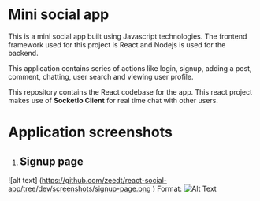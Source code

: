 # Mini social app

This is a mini social app built using Javascript technologies. The frontend framework used for this project is React and Nodejs is used for the backend. 

This application contains series of actions like login, signup, adding a post, comment, chatting, user search and viewing user profile.

This repository contains the React codebase for the app. This react project makes use of **SocketIo Client** for real time chat with other users. 

# Application screenshots

1. ## Signup page

![alt text] (https://github.com/zeedt/react-social-app/tree/dev/screenshots/signup-page.png )
Format: ![Alt Text](url)



